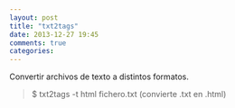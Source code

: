 ```yaml
---
layout: post
title: "txt2tags"
date: 2013-12-27 19:45
comments: true
categories: 
---
```

Convertir archivos de texto a distintos formatos.

>$ txt2tags -t html fichero.txt   (convierte .txt en .html)

